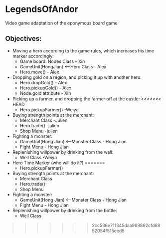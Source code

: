 # LegendsOfAndor
Video game adaptation of the eponymous board game

## Objectives: 
- Moving a hero according to the game rules, which increases his time marker accordingly:
  - Game board: Nodes Class - Xin
  - GameUnit(HongJian) <--Hero Class - Alex
  - Hero.move() - Alex
- Dropping gold on a region, and picking it up with another hero:
  - Hero.dropGold() - Alex
  - Hero.pickupGold() - Alex
  - Node.gold attribute - Xin
- Picking up a farmer, and dropping the farmer oﬀ at the castle:
<<<<<<< HEAD
  - Hero.pickupFarmer() -Weiya
- Buying strength points at the merchant: 
  - Merchant Class -Julien
  - Hero.trade() -julien
  - Shop Menu -julien
- Fighting a monster:
  - GameUnit(Hong Jian) <--Monster Class - Hong Jian
  - Fight Menu - Hong Jian
- Replenishing willpower by drinking from the well:
  - Well Class -Weiya
- Hero Time Marker (who will do it?)
=======
  - Hero.pickupFarmer()
- Buying strength points at the merchant:
  - Merchant Class
  - Hero.trade()
  - Shop Menu
- Fighting a monster:
  - GameUnit(Hong Jian) <--Monster Class - Hong Jian
  - Fight Menu - Hong Jian
- Replenishing willpower by drinking from the bottle:
  - Well Class
>>>>>>> 2cc536e711345daa969862cfd6852054f515eed5
